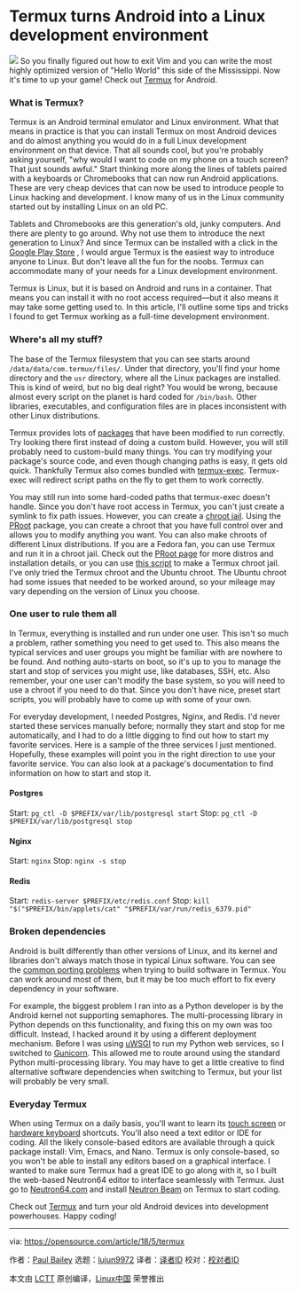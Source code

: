 Termux turns Android into a Linux development environment
======

![](https://opensource.com/sites/default/files/styles/image-full-size/public/lead-images/tux_penguin_linux_android.jpg?itok=ctgANLI7)
So you finally figured out how to exit Vim and you can write the most highly optimized version of "Hello World" this side of the Mississippi. Now it's time to up your game! Check out [Termux][1] for Android.

### What is Termux?

Termux is an Android terminal emulator and Linux environment. What that means in practice is that you can install Termux on most Android devices and do almost anything you would do in a full Linux development environment on that device. That all sounds cool, but you're probably asking yourself, "why would I want to code on my phone on a touch screen? That just sounds awful." Start thinking more along the lines of tablets paired with a keyboards or Chromebooks that can now run Android applications. These are very cheap devices that can now be used to introduce people to Linux hacking and development. I know many of us in the Linux community started out by installing Linux on an old PC.

Tablets and Chromebooks are this generation's old, junky computers. And there are plenty to go around. Why not use them to introduce the next generation to Linux? And since Termux can be installed with a click in the [Google Play Store][2] , I would argue Termux is the easiest way to introduce anyone to Linux. But don't leave all the fun for the noobs. Termux can accommodate many of your needs for a Linux development environment.

Termux is Linux, but it is based on Android and runs in a container. That means you can install it with no root access required—but it also means it may take some getting used to. In this article, I'll outline some tips and tricks I found to get Termux working as a full-time development environment.

### Where's all my stuff?

The base of the Termux filesystem that you can see starts around `/data/data/com.termux/files/`. Under that directory, you'll find your home directory and the `usr` directory, where all the Linux packages are installed. This is kind of weird, but no big deal right? You would be wrong, because almost every script on the planet is hard coded for `/bin/bash`. Other libraries, executables, and configuration files are in places inconsistent with other Linux distributions.

Termux provides lots of [packages][3] that have been modified to run correctly. Try looking there first instead of doing a custom build. However, you will still probably need to custom-build many things. You can try modifying your package's source code, and even though changing paths is easy, it gets old quick. Thankfully Termux also comes bundled with [termux-exec][4]. Termux-exec will redirect script paths on the fly to get them to work correctly.

You may still run into some hard-coded paths that termux-exec doesn't handle. Since you don't have root access in Termux, you can't just create a symlink to fix path issues. However, you can create a [chroot jail][5]. Using the [PRoot][6] package, you can create a chroot that you have full control over and allows you to modify anything you want. You can also make chroots of different Linux distributions. If you are a Fedora fan, you can use Termux and run it in a chroot jail. Check out the [PRoot page][6] for more distros and installation details, or you can use [this script][7] to make a Termux chroot jail. I've only tried the Termux chroot and the Ubuntu chroot. The Ubuntu chroot had some issues that needed to be worked around, so your mileage may vary depending on the version of Linux you choose.

### One user to rule them all

In Termux, everything is installed and run under one user. This isn't so much a problem, rather something you need to get used to. This also means the typical services and user groups you might be familiar with are nowhere to be found. And nothing auto-starts on boot, so it's up to you to manage the start and stop of services you might use, like databases, SSH, etc. Also remember, your one user can't modify the base system, so you will need to use a chroot if you need to do that. Since you don't have nice, preset start scripts, you will probably have to come up with some of your own.

For everyday development, I needed Postgres, Nginx, and Redis. I'd never started these services manually before; normally they start and stop for me automatically, and I had to do a little digging to find out how to start my favorite services. Here is a sample of the three services I just mentioned. Hopefully, these examples will point you in the right direction to use your favorite service. You can also look at a package's documentation to find information on how to start and stop it.

#### Postgres

Start: `pg_ctl -D $PREFIX/var/lib/postgresql start`
Stop: `pg_ctl -D $PREFIX/var/lib/postgresql stop`

#### Nginx

Start: `nginx`
Stop: `nginx -s stop`

#### Redis

Start: `redis-server $PREFIX/etc/redis.conf`
Stop: `kill "$("$PREFIX/bin/applets/cat" "$PREFIX/var/run/redis_6379.pid"`

### Broken dependencies

Android is built differently than other versions of Linux, and its kernel and libraries don't always match those in typical Linux software. You can see the [common porting problems][8] when trying to build software in Termux. You can work around most of them, but it may be too much effort to fix every dependency in your software.

For example, the biggest problem I ran into as a Python developer is by the Android kernel not supporting semaphores. The multi-processing library in Python depends on this functionality, and fixing this on my own was too difficult. Instead, I hacked around it by using a different deployment mechanism. Before I was using [uWSGI][9] to run my Python web services, so I switched to [Gunicorn][10]. This allowed me to route around using the standard Python multi-processing library. You may have to get a little creative to find alternative software dependencies when switching to Termux, but your list will probably be very small.

### Everyday Termux

When using Termux on a daily basis, you'll want to learn its [touch screen][11] or [hardware keyboard][12] shortcuts. You'll also need a text editor or IDE for coding. All the likely console-based editors are available through a quick package install: Vim, Emacs, and Nano. Termux is only console-based, so you won't be able to install any editors based on a graphical interface. I wanted to make sure Termux had a great IDE to go along with it, so I built the web-based Neutron64 editor to interface seamlessly with Termux. Just go to [Neutron64.com][13] and install [Neutron Beam][14] on Termux to start coding.

Check out [Termux][1] and turn your old Android devices into development powerhouses. Happy coding!

--------------------------------------------------------------------------------

via: https://opensource.com/article/18/5/termux

作者：[Paul Bailey][a]
选题：[lujun9972](https://github.com/lujun9972)
译者：[译者ID](https://github.com/译者ID)
校对：[校对者ID](https://github.com/校对者ID)

本文由 [LCTT](https://github.com/LCTT/TranslateProject) 原创编译，[Linux中国](https://linux.cn/) 荣誉推出

[a]:https://opensource.com/users/pizzapanther
[1]:https://termux.com/
[2]:https://play.google.com/store/apps/details?id=com.termux&hl=en_US
[3]:https://termux.com/package-management.html
[4]:https://wiki.termux.com/wiki/Termux-exec
[5]:https://en.wikipedia.org/wiki/Chroot
[6]:https://wiki.termux.com/wiki/PRoot
[7]:https://github.com/Neo-Oli/chrooted-termux
[8]:https://github.com/termux/termux-packages/blob/master/README.md#common-porting-problems
[9]:https://uwsgi-docs.readthedocs.io/en/latest/
[10]:http://gunicorn.org/
[11]:https://termux.com/touch-keyboard.html
[12]:https://termux.com/hardware-keyboard.html
[13]:https://www.neutron64.com/
[14]:https://www.neutron64.com/help/neutron-beam
